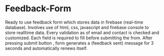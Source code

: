 # Feedback-Form
Ready to use feedback form which stores data in firebase (real-time database).
Involves use of html, css, javascript and firebase console to store realltime data.
Every validation as of email and contact is checked and customized.
Each field is required to fill before submitting the from.
After pressing submit button , form generates a (feedback sent) message for 3 seconds and automatically renews itself.

